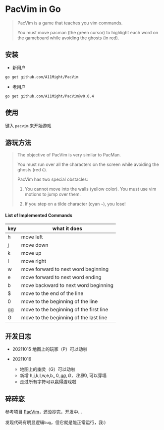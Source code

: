 # PacVim in Go

> PacVim is a game that teaches you vim commands.
> 
> You must move pacman (the green cursor) to highlight each word on the gameboard while avoiding the ghosts (in red).

## 安装

- 新用户

`go get github.com/A11Might/PacVim`

- 老用户

`go get github.com/A11Might/PacVim@v0.0.4`

## 使用

键入 `pacvim` 来开始游戏

## 游玩方法

> The objective of PacVim is very similar to PacMan.
> 
> You must run over all the characters on the screen while avoiding the ghosts (red `G`).
> 
> PacVim has two special obstacles:
>
> 1. You cannot move into the walls (yellow color).  You must use vim motions to jump over them.
>
> 2. If you step on a tilde character (cyan `~`), you lose!

<h4>List of Implemented Commands</h4>

| key | what it does |
| --- | --- |
| h   | move left |
| j   | move down |
| k   | move up |
| l   | move right |
| w   | move forward to next word beginning |
| e   | move forward to next word ending |
| b   | move backward to next word beginning |
| $   | move to the end of the line |
| 0   | move to the beginning of the line |
| gg  | move to the beginning of the first line |
| G   | move to the beginning of the last line |

## 开发日志

- 20211015 地图上的玩家（P）可以动啦

- 20211016 
  - 地图上的幽灵（G）可以动啦
  - 新增 h,j,k,l,w,e,b,$,0,gg,G，注意 0,$ 可以穿墙
  - 走过所有字符可以赢得游戏啦

## 碎碎恋

参考项目 [PacVim](https://github.com/jmoon018/PacVim)，还没抄完，开发中...

发现代码有明显逻辑`bug`，但它就是能正常运行，我:)